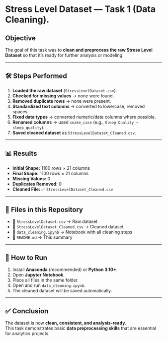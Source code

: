 # Stress Level Dataset — Task 1 (Data Cleaning).

## Objective
The goal of this task was to **clean and preprocess the raw Stress Level Dataset** so that it’s ready for further analysis or modeling.

---

## 🛠️ Steps Performed  
1. **Loaded the raw dataset** (`StressLevelDataset.csv`).  
2. **Checked for missing values** → none were found.  
3. **Removed duplicate rows** → none were present.  
4. **Standardized text columns** → converted to lowercase, removed spaces.  
5. **Fixed data types** → converted numeric/date columns where possible.  
6. **Renamed columns** → used `snake_case` (e.g., `Sleep Quality → sleep_quality`).  
7. **Saved cleaned dataset** as `StressLevelDataset_Cleaned.csv`.  

---

## 📊 Results  
- **Initial Shape:** 1100 rows × 21 columns  
- **Final Shape:** 1100 rows × 21 columns  
- **Missing Values:** 0  
- **Duplicates Removed:** 0  
- **Cleaned File:** ✅ `StressLevelDataset_Cleaned.csv`  

---

## 📂 Files in this Repository  
- 📄 `StressLevelDataset.csv` → Raw dataset  
- 🧹 `StressLevelDataset_Cleaned.csv` → Cleaned dataset  
- 📓 `data_cleaning.ipynb` → Notebook with all cleaning steps  
- 📝 `README.md` → This summary  

---

## 🚀 How to Run  
1. Install **Anaconda** (recommended) or **Python 3.10+**.  
2. Open **Jupyter Notebook**.  
3. Place all files in the same folder.  
4. Open and run `data_cleaning.ipynb`.  
5. The cleaned dataset will be saved automatically.  

---

## ✅ Conclusion  
The dataset is now **clean, consistent, and analysis-ready**.  
This task demonstrates basic **data preprocessing skills** that are essential for analytics projects.  
